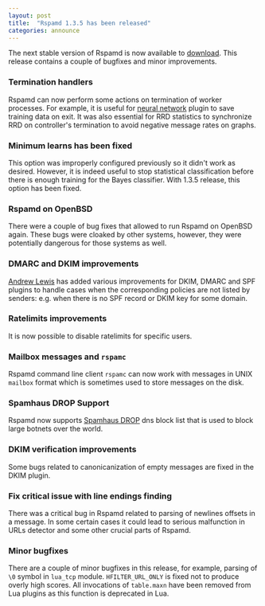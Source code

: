 ```yaml
---
layout: post
title:  "Rspamd 1.3.5 has been released"
categories: announce
---
```


The next stable version of Rspamd is now available to [download](/downloads.html). This release contains a couple of bugfixes and minor improvements.

### Termination handlers

Rspamd can now perform some actions on termination of worker processes. For example, it is useful for [neural network](https://rspamd.com/doc/modules/fann.html) plugin to save training data on exit. It was also essential for RRD statistics to synchronize RRD on controller's termination to avoid negative message rates on graphs.


### Minimum learns has been fixed

This option was improperly configured previously so it didn't work as desired. However, it is indeed useful to stop statistical classification before there is enough training for the Bayes classifier. With 1.3.5 release, this option has been fixed. 


### Rspamd on OpenBSD

There were a couple of bug fixes that allowed to run Rspamd on OpenBSD again. These bugs were cloaked by other systems, however, they were potentially dangerous for those systems as well.


### DMARC and DKIM improvements

[Andrew Lewis](https://github.com/fatalbanana) has added various improvements for DKIM, DMARC and SPF plugins to handle cases when the corresponding policies are not listed by senders: e.g. when there is no SPF record or DKIM key for some domain.


### Ratelimits improvements

It is now possible to disable ratelimits for specific users.


### Mailbox messages and `rspamc`

Rspamd command line client `rspamc` can now work with messages in UNIX `mailbox` format which is sometimes used to store messages on the disk.


### Spamhaus DROP Support

Rspamd now supports [Spamhaus DROP](https://www.spamhaus.org/drop/) dns block list that is used to block large botnets over the world.


### DKIM verification improvements

Some bugs related to canonicanization of empty messages are fixed in the DKIM plugin.


### Fix critical issue with line endings finding

There was a critical bug in Rspamd related to parsing of newlines offsets in a message. In some certain cases it could lead to serious malfunction in URLs detector and some other crucial parts of Rspamd.


### Minor bugfixes

There are a couple of minor bugfixes in this release, for example, parsing of `\0` symbol in `lua_tcp` module. `HFILTER_URL_ONLY` is fixed not to produce overly high scores. All invocations of `table.maxn` have been removed from Lua plugins as this function is deprecated in Lua.